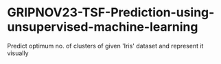 # GRIPNOV23-TSF-Prediction-using-unsupervised-machine-learning
Predict optimum no. of clusters of given 'Iris' dataset and represent it visually
